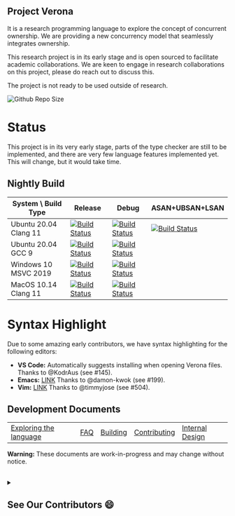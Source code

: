 ## Project Verona
It is a research programming language to explore the concept of
concurrent ownership.  We are providing a new concurrency model that seamlessly
integrates ownership.

This research project is in its early stage and is open sourced to facilitate 
academic collaborations.  We are keen to engage in research collaborations on
this project, please do reach out to discuss this.

The project is not ready to be used outside of research.


![Github Repo Size](https://img.shields.io/github/repo-size/microsoft/verona-rt?style=for-the-badge&color=aqua)

# Status

This project is in its very early stage, parts of the type checker are still to be
implemented, and there are very few language features implemented yet. This will
change, but it would take time.

## Nightly Build

System \ Build Type | Release | Debug | ASAN+UBSAN+LSAN
--------|---------|-------|--------
Ubuntu 20.04 Clang 11 | [![Build Status](https://dev.azure.com/ProjectVeronaCI/Project%20Verona/_apis/build/status/Verona%20Nightly?branchName=master&stageName=Linux%20(Verona)&jobName=Linux&configuration=Linux%20Clang%20Release)](https://dev.azure.com/ProjectVeronaCI/Project%20Verona/_build/latest?definitionId=11&branchName=master) | [![Build Status](https://dev.azure.com/ProjectVeronaCI/Project%20Verona/_apis/build/status/Verona%20Nightly?branchName=master&stageName=Linux%20(Verona)&jobName=Linux&configuration=Linux%20Clang%20Debug)](https://dev.azure.com/ProjectVeronaCI/Project%20Verona/_build/latest?definitionId=11&branchName=master) | [![Build Status](https://dev.azure.com/ProjectVeronaCI/Project%20Verona/_apis/build/status/Verona%20Nightly?branchName=master&stageName=Linux%20(Verona)&jobName=Linux&configuration=Linux%20Clang%20Debug%20(SAN))](https://dev.azure.com/ProjectVeronaCI/Project%20Verona/_build/latest?definitionId=11&branchName=master)
Ubuntu 20.04 GCC 9 | [![Build Status](https://dev.azure.com/ProjectVeronaCI/Project%20Verona/_apis/build/status/Verona%20Nightly?branchName=master&stageName=Linux%20(Verona)&jobName=Linux&configuration=Linux%20GCC%20Release)](https://dev.azure.com/ProjectVeronaCI/Project%20Verona/_build/latest?definitionId=11&branchName=master) | [![Build Status](https://dev.azure.com/ProjectVeronaCI/Project%20Verona/_apis/build/status/Verona%20Nightly?branchName=master&stageName=Linux%20(Verona)&jobName=Linux&configuration=Linux%20GCC%20Debug)](https://dev.azure.com/ProjectVeronaCI/Project%20Verona/_build/latest?definitionId=11&branchName=master)
Windows 10 MSVC 2019 | [![Build Status](https://dev.azure.com/ProjectVeronaCI/Project%20Verona/_apis/build/status/Verona%20Nightly?branchName=master&stageName=Windows%20(Verona)&jobName=Windows&configuration=Windows%20Release)](https://dev.azure.com/ProjectVeronaCI/Project%20Verona/_build/latest?definitionId=11&branchName=master) | [![Build Status](https://dev.azure.com/ProjectVeronaCI/Project%20Verona/_apis/build/status/Verona%20Nightly?branchName=master&stageName=Windows%20(Verona)&jobName=Windows&configuration=Windows%20RelWithDebInfo)](https://dev.azure.com/ProjectVeronaCI/Project%20Verona/_build/latest?definitionId=11&branchName=master) |
MacOS 10.14 Clang 11 | [![Build Status](https://dev.azure.com/ProjectVeronaCI/Project%20Verona/_apis/build/status/Verona%20Nightly?branchName=master&stageName=macOS%20(Verona)&jobName=macOS&configuration=macOS%20Release)](https://dev.azure.com/ProjectVeronaCI/Project%20Verona/_build/latest?definitionId=11&branchName=master) | [![Build Status](https://dev.azure.com/ProjectVeronaCI/Project%20Verona/_apis/build/status/Verona%20Nightly?branchName=master&stageName=macOS%20(Verona)&jobName=macOS&configuration=macOS%20Debug)](https://dev.azure.com/ProjectVeronaCI/Project%20Verona/_build/latest?definitionId=11&branchName=master) |

# Syntax Highlight

Due to some amazing early contributors, we have syntax highlighting for the following editors:
* **VS Code:** Automatically suggests installing when opening Verona files. Thanks to @KodrAus (see #145).
* **Emacs:** [LINK](https://github.com/damon-kwok/verona-mode) Thanks to @damon-kwok (see #199).
* **Vim:** [LINK](https://github.com/timmyjose-projects/verona.vim) Thanks to @timmyjose (see #504).

## Development Documents

||||||
|--|--|--|--|--|
|[Exploring the language](docs/explore.md)|[FAQ](docs/faq.md)|[Building](docs/building.md)|[Contributing](CONTRIBUTING.md)|[Internal Design](docs/internal)|

**Warning:** These documents are work-in-progress and may change without notice.

<br>

<details><summary><h2> See Our Contributors 😄 </h2></summary>

<a href="https://github.com/microsoft/verona-rt/graphs/contributors">
  <img src="https://contrib.rocks/image?repo=microsoft/verona-rt" />
</a>

</details>
